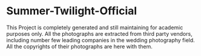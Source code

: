 # Summer-Twilight-Official
This Project is completely generated and still maintaining for academic purposes only. All the photographs are extracted from third party vendors, including number few leading companies in the wedding photography field. All the copyrights of their photographs are here with them.
